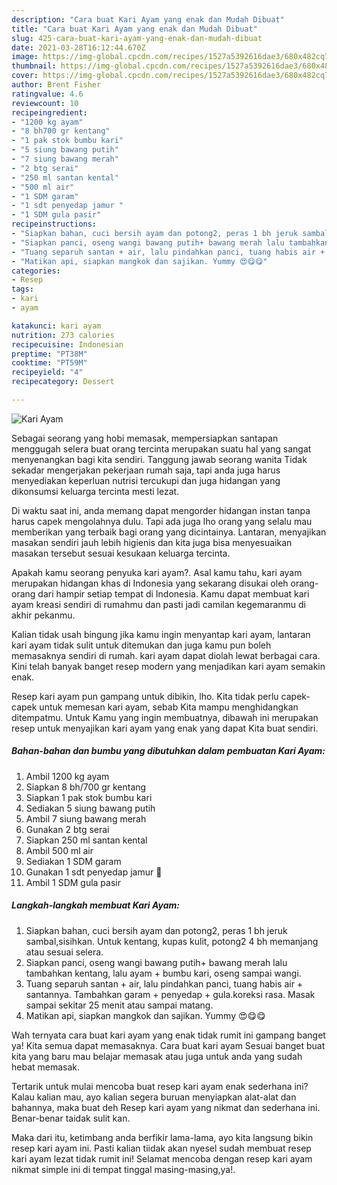 ```yaml
---
description: "Cara buat Kari Ayam yang enak dan Mudah Dibuat"
title: "Cara buat Kari Ayam yang enak dan Mudah Dibuat"
slug: 425-cara-buat-kari-ayam-yang-enak-dan-mudah-dibuat
date: 2021-03-28T16:12:44.670Z
image: https://img-global.cpcdn.com/recipes/1527a5392616dae3/680x482cq70/kari-ayam-foto-resep-utama.jpg
thumbnail: https://img-global.cpcdn.com/recipes/1527a5392616dae3/680x482cq70/kari-ayam-foto-resep-utama.jpg
cover: https://img-global.cpcdn.com/recipes/1527a5392616dae3/680x482cq70/kari-ayam-foto-resep-utama.jpg
author: Brent Fisher
ratingvalue: 4.6
reviewcount: 10
recipeingredient:
- "1200 kg ayam"
- "8 bh700 gr kentang"
- "1 pak stok bumbu kari"
- "5 siung bawang putih"
- "7 siung bawang merah"
- "2 btg serai"
- "250 ml santan kental"
- "500 ml air"
- "1 SDM garam"
- "1 sdt penyedap jamur "
- "1 SDM gula pasir"
recipeinstructions:
- "Siapkan bahan, cuci bersih ayam dan potong2, peras 1 bh jeruk sambal,sisihkan. Untuk kentang, kupas kulit, potong2 4 bh memanjang atau sesuai selera."
- "Siapkan panci, oseng wangi bawang putih+ bawang merah lalu tambahkan kentang, lalu ayam + bumbu kari, oseng sampai wangi."
- "Tuang separuh santan + air, lalu pindahkan panci, tuang habis air + santannya. Tambahkan garam + penyedap + gula.koreksi rasa. Masak sampai sekitar 25 menit atau sampai matang."
- "Matikan api, siapkan mangkok dan sajikan. Yummy 😍😋😋"
categories:
- Resep
tags:
- kari
- ayam

katakunci: kari ayam 
nutrition: 273 calories
recipecuisine: Indonesian
preptime: "PT38M"
cooktime: "PT59M"
recipeyield: "4"
recipecategory: Dessert

---
```



![Kari Ayam](https://img-global.cpcdn.com/recipes/1527a5392616dae3/680x482cq70/kari-ayam-foto-resep-utama.jpg)

Sebagai seorang yang hobi memasak, mempersiapkan santapan menggugah selera buat orang tercinta merupakan suatu hal yang sangat menyenangkan bagi kita sendiri. Tanggung jawab seorang  wanita Tidak sekadar mengerjakan pekerjaan rumah saja, tapi anda juga harus menyediakan keperluan nutrisi tercukupi dan juga hidangan yang dikonsumsi keluarga tercinta mesti lezat.

Di waktu  saat ini, anda memang dapat mengorder hidangan instan tanpa harus capek mengolahnya dulu. Tapi ada juga lho orang yang selalu mau memberikan yang terbaik bagi orang yang dicintainya. Lantaran, menyajikan masakan sendiri jauh lebih higienis dan kita juga bisa menyesuaikan masakan tersebut sesuai kesukaan keluarga tercinta. 



Apakah kamu seorang penyuka kari ayam?. Asal kamu tahu, kari ayam merupakan hidangan khas di Indonesia yang sekarang disukai oleh orang-orang dari hampir setiap tempat di Indonesia. Kamu dapat membuat kari ayam kreasi sendiri di rumahmu dan pasti jadi camilan kegemaranmu di akhir pekanmu.

Kalian tidak usah bingung jika kamu ingin menyantap kari ayam, lantaran kari ayam tidak sulit untuk ditemukan dan juga kamu pun boleh memasaknya sendiri di rumah. kari ayam dapat diolah lewat berbagai cara. Kini telah banyak banget resep modern yang menjadikan kari ayam semakin enak.

Resep kari ayam pun gampang untuk dibikin, lho. Kita tidak perlu capek-capek untuk memesan kari ayam, sebab Kita mampu menghidangkan ditempatmu. Untuk Kamu yang ingin membuatnya, dibawah ini merupakan resep untuk menyajikan kari ayam yang enak yang dapat Kita buat sendiri.

<!--inarticleads1-->

##### Bahan-bahan dan bumbu yang dibutuhkan dalam pembuatan Kari Ayam:

1. Ambil 1200 kg ayam
1. Siapkan 8 bh/700 gr kentang
1. Siapkan 1 pak stok bumbu kari
1. Sediakan 5 siung bawang putih
1. Ambil 7 siung bawang merah
1. Gunakan 2 btg serai
1. Siapkan 250 ml santan kental
1. Ambil 500 ml air
1. Sediakan 1 SDM garam
1. Gunakan 1 sdt penyedap jamur 🍄
1. Ambil 1 SDM gula pasir




<!--inarticleads2-->

##### Langkah-langkah membuat Kari Ayam:

1. Siapkan bahan, cuci bersih ayam dan potong2, peras 1 bh jeruk sambal,sisihkan. Untuk kentang, kupas kulit, potong2 4 bh memanjang atau sesuai selera.
1. Siapkan panci, oseng wangi bawang putih+ bawang merah lalu tambahkan kentang, lalu ayam + bumbu kari, oseng sampai wangi.
1. Tuang separuh santan + air, lalu pindahkan panci, tuang habis air + santannya. Tambahkan garam + penyedap + gula.koreksi rasa. Masak sampai sekitar 25 menit atau sampai matang.
1. Matikan api, siapkan mangkok dan sajikan. Yummy 😍😋😋




Wah ternyata cara buat kari ayam yang enak tidak rumit ini gampang banget ya! Kita semua dapat memasaknya. Cara buat kari ayam Sesuai banget buat kita yang baru mau belajar memasak atau juga untuk anda yang sudah hebat memasak.

Tertarik untuk mulai mencoba buat resep kari ayam enak sederhana ini? Kalau kalian mau, ayo kalian segera buruan menyiapkan alat-alat dan bahannya, maka buat deh Resep kari ayam yang nikmat dan sederhana ini. Benar-benar taidak sulit kan. 

Maka dari itu, ketimbang anda berfikir lama-lama, ayo kita langsung bikin resep kari ayam ini. Pasti kalian tiidak akan nyesel sudah membuat resep kari ayam lezat tidak rumit ini! Selamat mencoba dengan resep kari ayam nikmat simple ini di tempat tinggal masing-masing,ya!.

